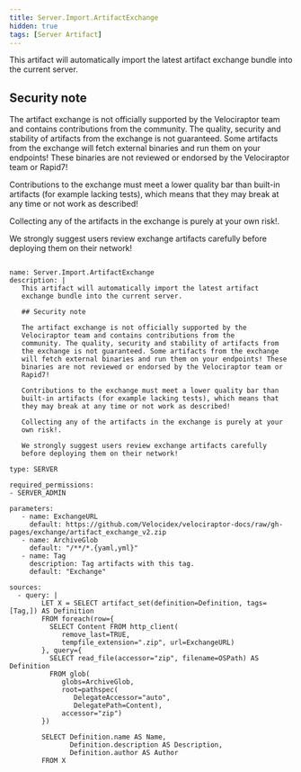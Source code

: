 ```yaml
---
title: Server.Import.ArtifactExchange
hidden: true
tags: [Server Artifact]
---
```


This artifact will automatically import the latest artifact
exchange bundle into the current server.

## Security note

The artifact exchange is not officially supported by the
Velociraptor team and contains contributions from the
community. The quality, security and stability of artifacts from
the exchange is not guaranteed. Some artifacts from the exchange
will fetch external binaries and run them on your endpoints! These
binaries are not reviewed or endorsed by the Velociraptor team or
Rapid7!

Contributions to the exchange must meet a lower quality bar than
built-in artifacts (for example lacking tests), which means that
they may break at any time or not work as described!

Collecting any of the artifacts in the exchange is purely at your
own risk!.

We strongly suggest users review exchange artifacts carefully
before deploying them on their network!


<pre><code class="language-yaml">
name: Server.Import.ArtifactExchange
description: |
   This artifact will automatically import the latest artifact
   exchange bundle into the current server.

   ## Security note

   The artifact exchange is not officially supported by the
   Velociraptor team and contains contributions from the
   community. The quality, security and stability of artifacts from
   the exchange is not guaranteed. Some artifacts from the exchange
   will fetch external binaries and run them on your endpoints! These
   binaries are not reviewed or endorsed by the Velociraptor team or
   Rapid7!

   Contributions to the exchange must meet a lower quality bar than
   built-in artifacts (for example lacking tests), which means that
   they may break at any time or not work as described!

   Collecting any of the artifacts in the exchange is purely at your
   own risk!.

   We strongly suggest users review exchange artifacts carefully
   before deploying them on their network!

type: SERVER

required_permissions:
- SERVER_ADMIN

parameters:
   - name: ExchangeURL
     default: https://github.com/Velocidex/velociraptor-docs/raw/gh-pages/exchange/artifact_exchange_v2.zip
   - name: ArchiveGlob
     default: "/**/*.{yaml,yml}"
   - name: Tag
     description: Tag artifacts with this tag.
     default: "Exchange"

sources:
  - query: |
        LET X = SELECT artifact_set(definition=Definition, tags=[Tag,]) AS Definition
        FROM foreach(row={
          SELECT Content FROM http_client(
             remove_last=TRUE,
             tempfile_extension=".zip", url=ExchangeURL)
        }, query={
          SELECT read_file(accessor="zip", filename=OSPath) AS Definition
          FROM glob(
             globs=ArchiveGlob,
             root=pathspec(
                DelegateAccessor="auto",
                DelegatePath=Content),
             accessor="zip")
        })

        SELECT Definition.name AS Name,
               Definition.description AS Description,
               Definition.author AS Author
        FROM X

</code></pre>

